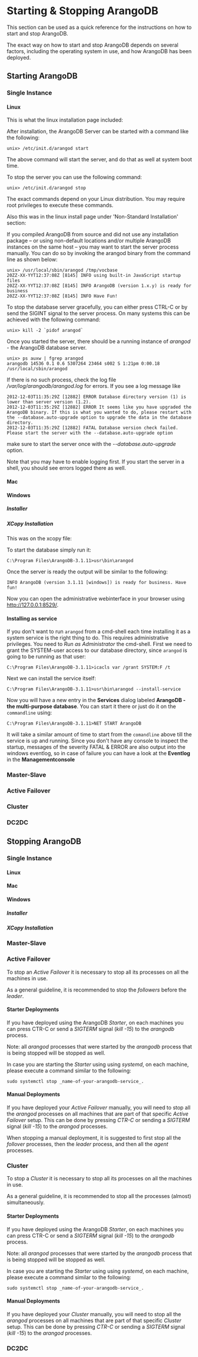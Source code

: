 Starting & Stopping ArangoDB
============================

This section can be used as a quick reference for the instructions on how to start and stop ArangoDB.

The exact way on how to start and stop ArangoDB depends on several factors, including the operating system in use, and how ArangoDB has been deployed.


Starting ArangoDB
-----------------

### Single Instance

#### Linux

This is what the linux installation page included:


After installation, the ArangoDB Server can be started with a command like the
following:

    unix> /etc/init.d/arangod start
 
The above command will start the server, and do that as well at system boot time.

To stop the server you can use the following command:

    unix> /etc/init.d/arangod stop

The exact commands depend on your Linux distribution.
You may require root privileges to execute these commands.


Also this was in the linux install page under 'Non-Standard Installation' section:

If you compiled ArangoDB from source and did not use any installation
package – or using non-default locations and/or multiple ArangoDB
instances on the same host – you may want to start the server process 
manually. You can do so by invoking the arangod binary from the command
line as shown below:

```
unix> /usr/local/sbin/arangod /tmp/vocbase
20ZZ-XX-YYT12:37:08Z [8145] INFO using built-in JavaScript startup files
20ZZ-XX-YYT12:37:08Z [8145] INFO ArangoDB (version 1.x.y) is ready for business
20ZZ-XX-YYT12:37:08Z [8145] INFO Have Fun!
```

To stop the database server gracefully, you can
either press CTRL-C or by send the SIGINT signal to the server process. 
On many systems this can be achieved with the following command:

    unix> kill -2 `pidof arangod`


Once you started the server, there should be a running instance of *_arangod_* -
the ArangoDB database server.

    unix> ps auxw | fgrep arangod
    arangodb 14536 0.1 0.6 5307264 23464 s002 S 1:21pm 0:00.18 /usr/local/sbin/arangod

If there is no such process, check the log file
*/var/log/arangodb/arangod.log* for errors. If you see a log message like

    2012-12-03T11:35:29Z [12882] ERROR Database directory version (1) is lower than server version (1.2).
    2012-12-03T11:35:29Z [12882] ERROR It seems like you have upgraded the ArangoDB binary. If this is what you wanted to do, please restart with the --database.auto-upgrade option to upgrade the data in the database directory.
    2012-12-03T11:35:29Z [12882] FATAL Database version check failed. Please start the server with the --database.auto-upgrade option

make sure to start the server once with the *--database.auto-upgrade* option.

Note that you may have to enable logging first. If you start the server
in a shell, you should see errors logged there as well.



#### Mac

#### Windows

##### Installer

##### XCopy Installation

This was on the xcopy file:


To start the database simply run it:

```
C:\Program Files\ArangoDB-3.1.11>usr\bin\arangod
```

Once the server is ready the output will be similar to the following:

```
INFO ArangoDB (version 3.1.11 [windows]) is ready for business. Have fun!
```

Now you can open the administrative webinterface in your browser using http://127.0.0.1:8529/.

#### Installing as service

If you don't want to run `arangod` from a cmd-shell each time installing it as a system service is the right thing to do.
This requires administrative privileges. You need to *Run as Administrator* the cmd-shell.
First we need to grant the SYSTEM-user access to our database directory, since `arangod` is going to be running as that user:

```
C:\Program Files\ArangoDB-3.1.11>icacls var /grant SYSTEM:F /t
```

Next we can install the service itself:

```
C:\Program Files\ArangoDB-3.1.11>usr\bin\arangod --install-service
```

Now you will have a new entry in the **Services** dialog labeled **ArangoDB - the multi-purpose database**. You can start it there or just do it on the `commandline` using:

```
C:\Program Files\ArangoDB-3.1.11>NET START ArangoDB
```

It will take a similar amount of time to start from the `comandline` above till the service is up and running.
Since you don't have any console to inspect the startup, messages of the severity FATAL & ERROR are also output into the windows eventlog, so in case of failure you can have a look at the **Eventlog** in the **Managementconsole**




### Master-Slave




### Active Failover

### Cluster

### DC2DC



Stopping ArangoDB
-----------------


### Single Instance

#### Linux

#### Mac

#### Windows


##### Installer

##### XCopy Installation



### Master-Slave




### Active Failover

To stop an _Active Failover_ it is necessary to stop all its processes on all the machines in use.

As a general guideline, it is recommended to stop the _followers_ before the _leader_.

#### Starter Deployments

If you have deployed using the ArangoDB _Starter_, on each machines you can press CTR-C or send a _SIGTERM_ signal (_kill -15_) to the _arangodb_ process.

Note: all _arangod_ processes that were started by the _arangodb_ process that is being stopped will be stopped as well. 

In case you are starting the _Starter_ using using _systemd_, on each machine, please execute a command similar to the following:

```
sudo systemctl stop _name-of-your-arangodb-service_.
```

#### Manual Deployments

If you have deployed your _Active Failover_ manually, you will need to stop all the _arangod_ processes on all machines that are part of that specific _Active Failover_ setup. This can be done by pressing _CTR-C_ or sending a _SIGTERM_ signal (_kill -15_) to the _arangod_ processes.

When stopping a manual deployment, it is suggested to first stop all the _follover_ processes, then the _leader_ process, and then all the _agent_ processes.



### Cluster

To stop a _Cluster_ it is necessary to stop all its processes on all the machines in use.

As a general guideline, it is recommended to stop all the processes (almost) simultaneously.

#### Starter Deployments

If you have deployed using the ArangoDB _Starter_, on each machines you can press CTR-C or send a _SIGTERM_ signal (_kill -15_) to the _arangodb_ process.

Note: all _arangod_ processes that were started by the _arangodb_ process that is being stopped will be stopped as well. 

In case you are starting the _Starter_ using using _systemd_, on each machine, please execute a command similar to the following:

```
sudo systemctl stop _name-of-your-arangodb-service_.
```

#### Manual Deployments

If you have deployed your _Cluster_ manually, you will need to stop all the _arangod_ processes on all machines that are part of that specific _Cluster_ setup. This can be done by pressing _CTR-C_ or sending a _SIGTERM_ signal (_kill -15_) to the _arangod_ processes.


### DC2DC